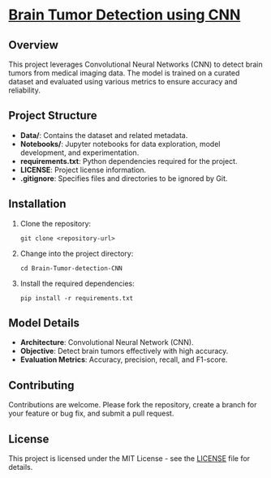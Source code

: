# [Brain Tumor Detection using CNN](https://www.kaggle.com/code/hassaneskikri/brain-tumor-detection/notebook)

## Overview
This project leverages Convolutional Neural Networks (CNN) to detect brain tumors from medical imaging data. The model is trained on a curated dataset and evaluated using various metrics to ensure accuracy and reliability.

## Project Structure
- **Data/**: Contains the dataset and related metadata.
- **Notebooks/**: Jupyter notebooks for data exploration, model development, and experimentation.
- **requirements.txt**: Python dependencies required for the project.
- **LICENSE**: Project license information.
- **.gitignore**: Specifies files and directories to be ignored by Git.

## Installation
1. Clone the repository:
   ```
   git clone <repository-url>
   ```
2. Change into the project directory:
   ```
   cd Brain-Tumor-detection-CNN
   ```
3. Install the required dependencies:
   ```
   pip install -r requirements.txt
   ```


## Model Details
- **Architecture**: Convolutional Neural Network (CNN).
- **Objective**: Detect brain tumors effectively with high accuracy.
- **Evaluation Metrics**: Accuracy, precision, recall, and F1-score.

## Contributing
Contributions are welcome. Please fork the repository, create a branch for your feature or bug fix, and submit a pull request.

## License
This project is licensed under the MIT License - see the [LICENSE](LICENSE) file for details.
